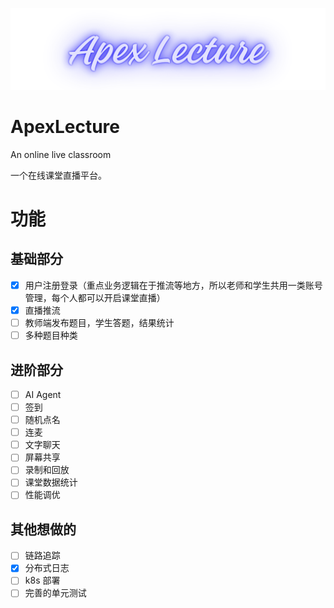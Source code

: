 ![ApexLecture](./img/ApexLecture.png)

# ApexLecture
An online live classroom

一个在线课堂直播平台。

# 功能
## 基础部分
- [x] 用户注册登录（重点业务逻辑在于推流等地方，所以老师和学生共用一类账号管理，每个人都可以开启课堂直播）
- [x] 直播推流
- [ ] 教师端发布题目，学生答题，结果统计
- [ ] 多种题目种类
## 进阶部分
- [ ] AI Agent
- [ ] 签到
- [ ] 随机点名
- [ ] 连麦
- [ ] 文字聊天
- [ ] 屏幕共享
- [ ] 录制和回放
- [ ] 课堂数据统计
- [ ] 性能调优
## 其他想做的
- [ ] 链路追踪
- [x] 分布式日志
- [ ] k8s 部署
- [ ] 完善的单元测试
